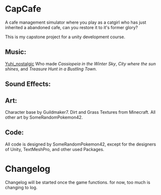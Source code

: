 # CapCafe
 
A cafe management simulator where you play as a catgirl who has just inherited a abandoned cafe, can you restore it to it's former glory? 

This is my capstone project for a unity development course.

## Music:
[Yuhi_nostalgic](https://youtube.com/@nostalgic_BGM?si=23k9JoS4ZfMhFU1W) Who made *Cassiopeia in the Winter Sky*, *City where the sun shines*, and *Treasure Hunt in a Bustling Town*.

## Sound Effects:

## Art:
Character base by Guildmaker7.
Dirt and Grass Textures from Minecraft.
All other art by SomeRandomPokemon42.

## Code:
All code is designed by SomeRandomPokemon42, except for the designers of Unity, TextMeshPro, and other used Packages.

# Changelog
Changelog will be started once the game functions. for now, too much is changing to log.